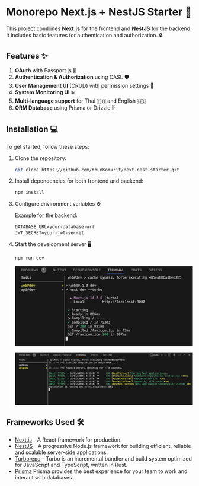 # Monorepo Next.js + NestJS Starter 🚀

This project combines **Next.js** for the frontend and **NestJS** for the backend. It includes basic features for authentication and authorization. 🔒

## Features ✨
1. **OAuth** with Passport.js 🔑
2. **Authentication & Authorization** using CASL 🛡️
3. **User Management UI** (CRUD) with permission settings 👥
4. **System Monitoring UI** 📊
5. **Multi-language support** for Thai 🇹🇭 and English 🇬🇧
6. **ORM Database** using Prisma or Drizzle 🗄️


## Installation 💻
To get started, follow these steps:

1. Clone the repository:

    ```bash
    git clone https://github.com/KhunKomkrit/next-nest-starter.git
    ```

2. Install dependencies for both frontend and backend:

    ```bash
    npm install
    ```

3. Configure environment variables ⚙️

    Example for the backend:
    ```env
    DATABASE_URL=your-database-url
    JWT_SECRET=your-jwt-secret
    ```

4. Start the development server 🖥️
    ```bash
    npm run dev
    ```
    ![Web Running](./readme_assets/Screenshot%202567-10-03%20at%2020.46.28.png)

    ![Api Running](./readme_assets/Screenshot%202567-10-03%20at%2020.46.35.png)

## Frameworks Used 🛠️
- [Next.js](https://nextjs.org) - A React framework for production.
- [NestJS](https://nestjs.com) - A progressive Node.js framework for building efficient, reliable and scalable server-side applications.
- [Turborepo](https://turbo.build/) - Turbo is an incremental bundler and build system optimized for JavaScript and TypeScript, written in Rust.
- [Prisma](https://www.prisma.io/) Prisma provides the best experience for your team to work and interact with databases.

